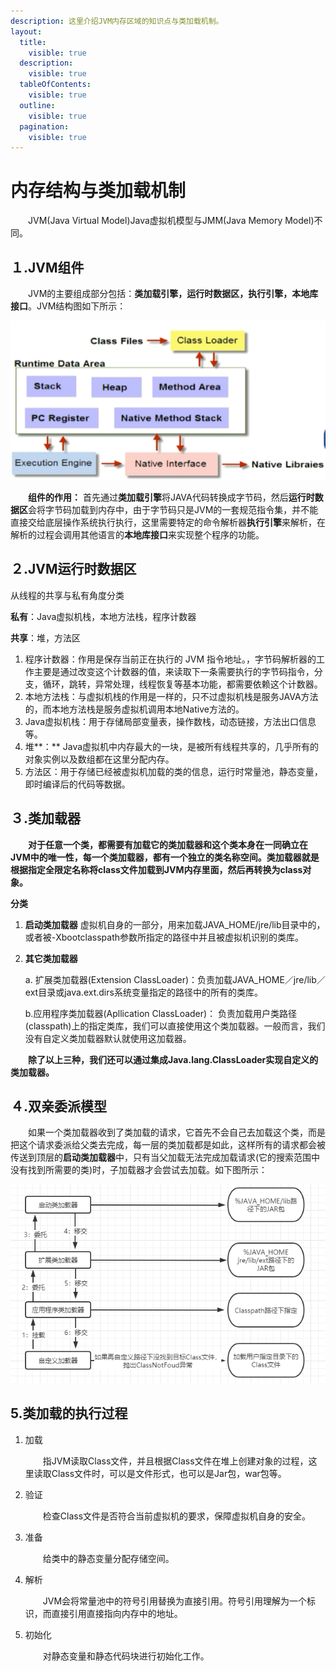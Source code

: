 ```yaml
---
description: 这里介绍JVM内存区域的知识点与类加载机制。
layout:
  title:
    visible: true
  description:
    visible: true
  tableOfContents:
    visible: true
  outline:
    visible: true
  pagination:
    visible: true
---
```


# 内存结构与类加载机制

　　JVM(Java Virtual Model)Java虚拟机模型与JMM(Java Memory Model)不同。

## １.JVM组件

　　JVM的主要组成部分包括：**类加载引擎，运行时数据区，执行引擎，本地库接口**。JVM结构图如下所示：

![JVM结构图](<../../.gitbook/assets/image (4) (1).png>)

　　**组件的作用：** 首先通过**类加载引擎**将JAVA代码转换成字节码，然后**运行时数据区**会将字节码加载到内存中，由于字节码只是JVM的一套规范指令集，并不能直接交给底层操作系统执行执行，这里需要特定的命令解析器**执行引擎**来解析，在解析的过程会调用其他语言的**本地库接口**来实现整个程序的功能。

## ２.JVM运行时数据区

从线程的共享与私有角度分类

**私有**：Java虚拟机栈，本地方法栈，程序计数器

**共享**：堆，方法区

1. 程序计数器：作用是保存当前正在执行的 JVM 指令地址。，字节码解析器的工作主要是通过改变这个计数器的值，来读取下一条需要执行的字节码指令，分支，循环，跳转，异常处理，线程恢复等基本功能，都需要依赖这个计数器。
2. 本地方法栈：与虚拟机栈的作用是一样的，只不过虚拟机栈是服务JAVA方法的，而本地方法栈是服务虚拟机调用本地Native方法的。
3. Java虚拟机栈：用于存储局部变量表，操作数栈，动态链接，方法出口信息等。
4. 堆**：** Java虚拟机中内存最大的一块，是被所有线程共享的，几乎所有的对象实例以及数组都在这里分配内存。
5. 方法区：用于存储已经被虚拟机加载的类的信息，运行时常量池，静态变量，即时编译后的代码等数据。

## ３.类加载器

　　**对于任意一个类，都需要有加载它的类加载器和这个类本身在一同确立在JVM中的唯一性，每一个类加载器，都有一个独立的类名称空间。类加载器就是根据指定全限定名称将class文件加载到JVM内存里面，然后再转换为class对象。**

**分类**

1. **启动类加载器** 虚拟机自身的一部分，用来加载JAVA\_HOME/jre/lib目录中的，或者被-Xbootclasspath参数所指定的路径中并且被虚拟机识别的类库。
2.  **其它类加载器**

    a. 扩展类加载器(Extension ClassLoader)：负责加载JAVA\_HOME／jre/lib／ext目录或java.ext.dirs系统变量指定的路径中的所有的类库。

    b.应用程序类加载器(Apllication ClassLoader)： 负责加载用户类路径(classpath)上的指定类库，我们可以直接使用这个类加载器。一般而言，我们没有自定义类加载器默认就使用这加载器。

　　**除了以上三种，我们还可以通过集成Java.lang.ClassLoader实现自定义的类加载器。**

## ４.双亲委派模型

　　如果一个类加载器收到了类加载的请求，它首先不会自己去加载这个类，而是把这个请求委派给父类去完成，每一层的类加载都是如此，这样所有的请求都会被传送到顶层的**启动类加载器**中，只有当父加载无法完成加载请求(它的搜索范围中没有找到所需要的类)时，子加载器才会尝试去加载。如下图所示：

![双亲委派模型](<../../.gitbook/assets/image (5) (1).png>)

## 5.类加载的执行过程

1.  加载

    　　指JVM读取Class文件，并且根据Class文件在堆上创建对象的过程，这里读取Class文件时，可以是文件形式，也可以是Jar包，war包等。
2.  验证

    　　检查Class文件是否符合当前虚拟机的要求，保障虚拟机自身的安全。
3.  准备

    　　给类中的静态变量分配存储空间。
4.  解析

    　　JVM会将常量池中的符号引用替换为直接引用。符号引用理解为一个标识，而直接引用直接指向内存中的地址。
5.  初始化

    　　对静态变量和静态代码块进行初始化工作。
